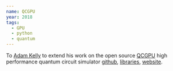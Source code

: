 ```yaml
---
name: QCGPU
year: 2018
tags:
  - GPU
  - python
  - quantum
---
```

 To [Adam Kelly](https://adamisntdead.com/) to extend his work on the open source [QCGPU](https://qcgpu.github.io/) high performance quantum circuit simulator [github](https://github.com/QCGPU/qcgpu), [libraries](https://github.com/libtangle), [website](https://libtangle.com/).
